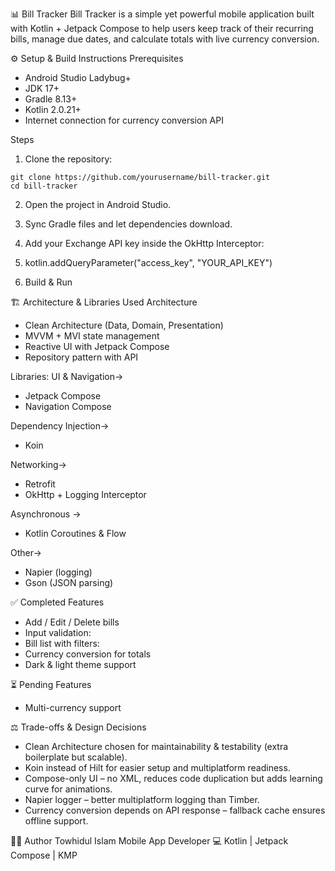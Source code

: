 📊 Bill Tracker
Bill Tracker is a simple yet powerful mobile application built with Kotlin + Jetpack Compose to help users keep track of their recurring bills, manage due dates, and calculate totals with live currency conversion.

⚙️ Setup & Build Instructions
Prerequisites

- Android Studio Ladybug+
- JDK 17+
- Gradle 8.13+
- Kotlin 2.0.21+
- Internet connection for currency conversion API

Steps

1. Clone the repository:
```
git clone https://github.com/yourusername/bill-tracker.git
cd bill-tracker
```

2. Open the project in Android Studio.
3. Sync Gradle files and let dependencies download.
4. Add your Exchange API key inside the OkHttp Interceptor:
5. kotlin.addQueryParameter("access_key", "YOUR_API_KEY")

6. Build & Run



🏗️ Architecture & Libraries Used
Architecture

- Clean Architecture (Data, Domain, Presentation)
- MVVM + MVI state management
- Reactive UI with Jetpack Compose
- Repository pattern with API 

Libraries:
UI & Navigation->

- Jetpack Compose
- Navigation Compose

Dependency Injection->

- Koin

Networking->

- Retrofit
- OkHttp + Logging Interceptor

Asynchronous ->

- Kotlin Coroutines & Flow

Other->

- Napier (logging)
- Gson (JSON parsing)


✅ Completed Features

- Add / Edit / Delete bills
- Input validation:
- Bill list with filters:
- Currency conversion for totals
- Dark & light theme support


⏳ Pending Features
- Multi-currency support


⚖️ Trade-offs & Design Decisions

- Clean Architecture chosen for maintainability & testability (extra boilerplate but scalable).
- Koin instead of Hilt for easier setup and multiplatform readiness.
- Compose-only UI – no XML, reduces code duplication but adds learning curve for animations.
- Napier logger – better multiplatform logging than Timber.
- Currency conversion depends on API response – fallback cache ensures offline support.


🧑‍💻 Author
Towhidul Islam
Mobile App Developer
💻 Kotlin | Jetpack Compose | KMP
